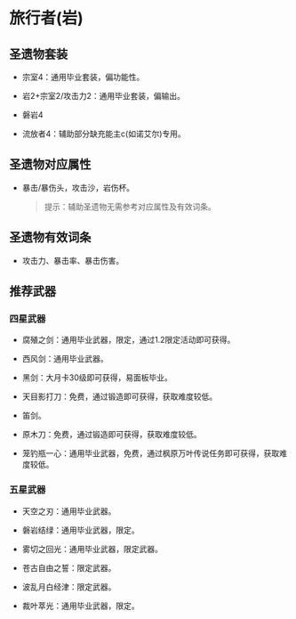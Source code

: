 # 旅行者(岩)

## 圣遗物套装  

- 宗室4：通用毕业套装，偏功能性。  

- 岩2+宗室2/攻击力2：通用毕业套装，偏输出。  

- 磐岩4  

- 流放者4：辅助部分缺充能主c(如诺艾尔)专用。  

## 圣遗物对应属性  

- 暴击/暴伤头，攻击沙，岩伤杯。  

  > 提示：辅助圣遗物无需参考对应属性及有效词条。  

## 圣遗物有效词条  

- 攻击力、暴击率、暴击伤害。  

## 推荐武器  

### 四星武器  

- 腐殖之剑：通用毕业武器，限定，通过1.2限定活动即可获得。  

- 西风剑：通用毕业武器。  

- 黑剑：大月卡30级即可获得，易面板毕业。  

- 天目影打刀：免费，通过锻造即可获得，获取难度较低。  

- 笛剑。  

- 原木刀：免费，通过锻造即可获得，获取难度较低。  

- 笼钓瓶一心：通用毕业武器，免费，通过枫原万叶传说任务即可获得，获取难度较低。  

### 五星武器  

- 天空之刃：通用毕业武器。  

- 磐岩结绿：通用毕业武器，限定。  

- 雾切之回光：通用毕业武器，限定武器。  

- 苍古自由之誓：限定武器。  

- 波乱月白经津：限定武器。  

- 裁叶萃光：通用毕业武器，限定。
